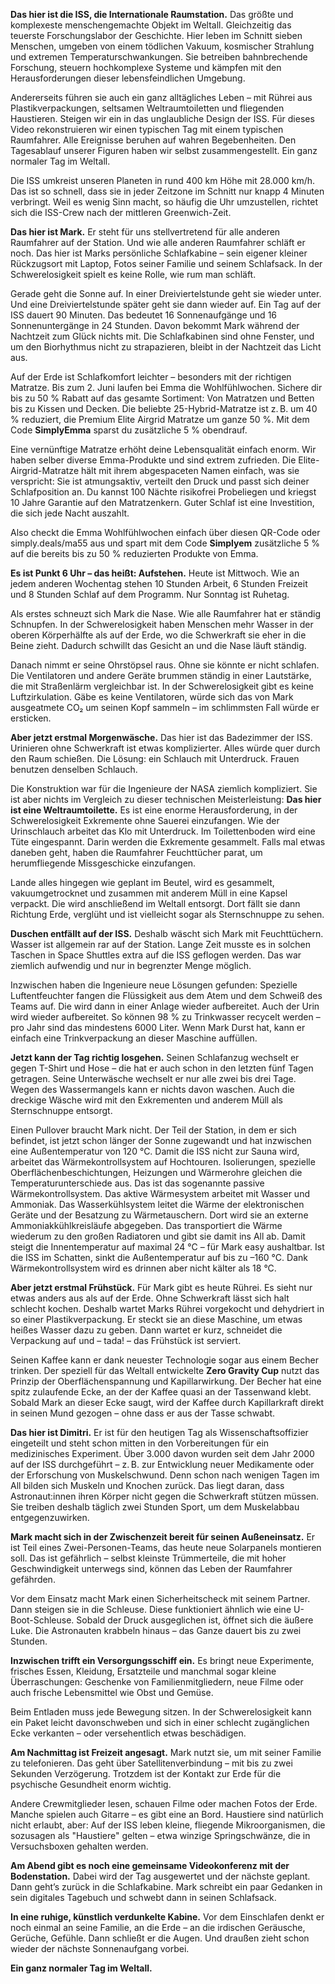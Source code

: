 

**Das hier ist die ISS, die Internationale Raumstation.**
Das größte und komplexeste menschengemachte Objekt im Weltall. Gleichzeitig das teuerste Forschungslabor der Geschichte.
Hier leben im Schnitt sieben Menschen, umgeben von einem tödlichen Vakuum, kosmischer Strahlung und extremen Temperaturschwankungen.
Sie betreiben bahnbrechende Forschung, steuern hochkomplexe Systeme und kämpfen mit den Herausforderungen dieser lebensfeindlichen Umgebung.

Andererseits führen sie auch ein ganz alltägliches Leben – mit Rührei aus Plastikverpackungen, seltsamen Weltraumtoiletten und fliegenden Haustieren.
Steigen wir ein in das unglaubliche Design der ISS.
Für dieses Video rekonstruieren wir einen typischen Tag mit einem typischen Raumfahrer.
Alle Ereignisse beruhen auf wahren Begebenheiten. Den Tagesablauf unserer Figuren haben wir selbst zusammengestellt.
Ein ganz normaler Tag im Weltall.

Die ISS umkreist unseren Planeten in rund 400 km Höhe mit 28.000 km/h.
Das ist so schnell, dass sie in jeder Zeitzone im Schnitt nur knapp 4 Minuten verbringt.
Weil es wenig Sinn macht, so häufig die Uhr umzustellen, richtet sich die ISS-Crew nach der mittleren Greenwich-Zeit.

**Das hier ist Mark.**
Er steht für uns stellvertretend für alle anderen Raumfahrer auf der Station.
Und wie alle anderen Raumfahrer schläft er noch.
Das hier ist Marks persönliche Schlafkabine – sein eigener kleiner Rückzugsort mit Laptop, Fotos seiner Familie und seinem Schlafsack.
In der Schwerelosigkeit spielt es keine Rolle, wie rum man schläft.

Gerade geht die Sonne auf. In einer Dreiviertelstunde geht sie wieder unter.
Und eine Dreiviertelstunde später geht sie dann wieder auf.
Ein Tag auf der ISS dauert 90 Minuten.
Das bedeutet 16 Sonnenaufgänge und 16 Sonnenuntergänge in 24 Stunden.
Davon bekommt Mark während der Nachtzeit zum Glück nichts mit.
Die Schlafkabinen sind ohne Fenster, und um den Biorhythmus nicht zu strapazieren, bleibt in der Nachtzeit das Licht aus.

Auf der Erde ist Schlafkomfort leichter – besonders mit der richtigen Matratze.
Bis zum 2. Juni laufen bei Emma die Wohlfühlwochen.
Sichere dir bis zu 50 % Rabatt auf das gesamte Sortiment: Von Matratzen und Betten bis zu Kissen und Decken.
Die beliebte 25-Hybrid-Matratze ist z. B. um 40 % reduziert, die Premium Elite Airgrid Matratze um ganze 50 %.
Mit dem Code **SimplyEmma** sparst du zusätzliche 5 % obendrauf.

Eine vernünftige Matratze erhöht deine Lebensqualität einfach enorm.
Wir haben selber diverse Emma-Produkte und sind extrem zufrieden.
Die Elite-Airgrid-Matratze hält mit ihrem abgespaceten Namen einfach, was sie verspricht:
Sie ist atmungsaktiv, verteilt den Druck und passt sich deiner Schlafposition an.
Du kannst 100 Nächte risikofrei Probeliegen und kriegst 10 Jahre Garantie auf den Matratzenkern.
Guter Schlaf ist eine Investition, die sich jede Nacht auszahlt.

Also checkt die Emma Wohlfühlwochen einfach über diesen QR-Code oder simply.deals/ma55 aus und spart mit dem Code **Simplyem** zusätzliche 5 % auf die bereits bis zu 50 % reduzierten Produkte von Emma.

**Es ist Punkt 6 Uhr – das heißt: Aufstehen.**
Heute ist Mittwoch.
Wie an jedem anderen Wochentag stehen 10 Stunden Arbeit, 6 Stunden Freizeit und 8 Stunden Schlaf auf dem Programm.
Nur Sonntag ist Ruhetag.

Als erstes schneuzt sich Mark die Nase.
Wie alle Raumfahrer hat er ständig Schnupfen.
In der Schwerelosigkeit haben Menschen mehr Wasser in der oberen Körperhälfte als auf der Erde, wo die Schwerkraft sie eher in die Beine zieht.
Dadurch schwillt das Gesicht an und die Nase läuft ständig.

Danach nimmt er seine Ohrstöpsel raus.
Ohne sie könnte er nicht schlafen.
Die Ventilatoren und andere Geräte brummen ständig in einer Lautstärke, die mit Straßenlärm vergleichbar ist.
In der Schwerelosigkeit gibt es keine Luftzirkulation.
Gäbe es keine Ventilatoren, würde sich das von Mark ausgeatmete CO₂ um seinen Kopf sammeln – im schlimmsten Fall würde er ersticken.

**Aber jetzt erstmal Morgenwäsche.**
Das hier ist das Badezimmer der ISS.
Urinieren ohne Schwerkraft ist etwas komplizierter. Alles würde quer durch den Raum schießen.
Die Lösung: ein Schlauch mit Unterdruck.
Frauen benutzen denselben Schlauch.

Die Konstruktion war für die Ingenieure der NASA ziemlich kompliziert.
Sie ist aber nichts im Vergleich zu dieser technischen Meisterleistung:
**Das hier ist eine Weltraumtoilette.**
Es ist eine enorme Herausforderung, in der Schwerelosigkeit Exkremente ohne Sauerei einzufangen.
Wie der Urinschlauch arbeitet das Klo mit Unterdruck.
Im Toilettenboden wird eine Tüte eingespannt. Darin werden die Exkremente gesammelt.
Falls mal etwas daneben geht, haben die Raumfahrer Feuchttücher parat, um herumfliegende Missgeschicke einzufangen.

Lande alles hingegen wie geplant im Beutel, wird es gesammelt, vakuumgetrocknet und zusammen mit anderem Müll in eine Kapsel verpackt.
Die wird anschließend im Weltall entsorgt. Dort fällt sie dann Richtung Erde, verglüht und ist vielleicht sogar als Sternschnuppe zu sehen.

**Duschen entfällt auf der ISS.**
Deshalb wäscht sich Mark mit Feuchttüchern.
Wasser ist allgemein rar auf der Station.
Lange Zeit musste es in solchen Taschen in Space Shuttles extra auf die ISS geflogen werden.
Das war ziemlich aufwendig und nur in begrenzter Menge möglich.

Inzwischen haben die Ingenieure neue Lösungen gefunden:
Spezielle Luftentfeuchter fangen die Flüssigkeit aus dem Atem und dem Schweiß des Teams auf.
Die wird dann in einer Anlage wieder aufbereitet.
Auch der Urin wird wieder aufbereitet.
So können 98 % zu Trinkwasser recycelt werden – pro Jahr sind das mindestens 6000 Liter.
Wenn Mark Durst hat, kann er einfach eine Trinkverpackung an dieser Maschine auffüllen.

**Jetzt kann der Tag richtig losgehen.**
Seinen Schlafanzug wechselt er gegen T-Shirt und Hose – die hat er auch schon in den letzten fünf Tagen getragen.
Seine Unterwäsche wechselt er nur alle zwei bis drei Tage.
Wegen des Wassermangels kann er nichts davon waschen.
Auch die dreckige Wäsche wird mit den Exkrementen und anderem Müll als Sternschnuppe entsorgt.

Einen Pullover braucht Mark nicht.
Der Teil der Station, in dem er sich befindet, ist jetzt schon länger der Sonne zugewandt und hat inzwischen eine Außentemperatur von 120 °C.
Damit die ISS nicht zur Sauna wird, arbeitet das Wärmekontrollsystem auf Hochtouren.
Isolierungen, spezielle Oberflächenbeschichtungen, Heizungen und Wärmerohre gleichen die Temperaturunterschiede aus.
Das ist das sogenannte passive Wärmekontrollsystem.
Das aktive Wärmesystem arbeitet mit Wasser und Ammoniak.
Das Wasserkühlsystem leitet die Wärme der elektronischen Geräte und der Besatzung zu Wärmetauschern.
Dort wird sie an externe Ammoniakkühlkreisläufe abgegeben.
Das transportiert die Wärme wiederum zu den großen Radiatoren und gibt sie damit ins All ab.
Damit steigt die Innentemperatur auf maximal 24 °C – für Mark easy aushaltbar.
Ist die ISS im Schatten, sinkt die Außentemperatur auf bis zu –160 °C.
Dank Wärmekontrollsystem wird es drinnen aber nicht kälter als 18 °C.

**Aber jetzt erstmal Frühstück.**
Für Mark gibt es heute Rührei.
Es sieht nur etwas anders aus als auf der Erde.
Ohne Schwerkraft lässt sich halt schlecht kochen.
Deshalb wartet Marks Rührei vorgekocht und dehydriert in so einer Plastikverpackung.
Er steckt sie an diese Maschine, um etwas heißes Wasser dazu zu geben.
Dann wartet er kurz, schneidet die Verpackung auf und – tada! – das Frühstück ist serviert.

Seinen Kaffee kann er dank neuester Technologie sogar aus einem Becher trinken.
Der speziell für das Weltall entwickelte **Zero Gravity Cup** nutzt das Prinzip der Oberflächenspannung und Kapillarwirkung.
Der Becher hat eine spitz zulaufende Ecke, an der der Kaffee quasi an der Tassenwand klebt.
Sobald Mark an dieser Ecke saugt, wird der Kaffee durch Kapillarkraft direkt in seinen Mund gezogen – ohne dass er aus der Tasse schwabt.


**Das hier ist Dimitri.**
Er ist für den heutigen Tag als Wissenschaftsoffizier eingeteilt und steht schon mitten in den Vorbereitungen für ein medizinisches Experiment.
Über 3.000 davon wurden seit dem Jahr 2000 auf der ISS durchgeführt – z. B. zur Entwicklung neuer Medikamente oder der Erforschung von Muskelschwund.
Denn schon nach wenigen Tagen im All bilden sich Muskeln und Knochen zurück.
Das liegt daran, dass Astronaut\:innen ihren Körper nicht gegen die Schwerkraft stützen müssen.
Sie treiben deshalb täglich zwei Stunden Sport, um dem Muskelabbau entgegenzuwirken.

**Mark macht sich in der Zwischenzeit bereit für seinen Außeneinsatz.**
Er ist Teil eines Zwei-Personen-Teams, das heute neue Solarpanels montieren soll.
Das ist gefährlich – selbst kleinste Trümmerteile, die mit hoher Geschwindigkeit unterwegs sind, können das Leben der Raumfahrer gefährden.

Vor dem Einsatz macht Mark einen Sicherheitscheck mit seinem Partner.
Dann steigen sie in die Schleuse.
Diese funktioniert ähnlich wie eine U-Boot-Schleuse.
Sobald der Druck ausgeglichen ist, öffnet sich die äußere Luke.
Die Astronauten krabbeln hinaus – das Ganze dauert bis zu zwei Stunden.

**Inzwischen trifft ein Versorgungsschiff ein.**
Es bringt neue Experimente, frisches Essen, Kleidung, Ersatzteile und manchmal sogar kleine Überraschungen:
Geschenke von Familienmitgliedern, neue Filme oder auch frische Lebensmittel wie Obst und Gemüse.

Beim Entladen muss jede Bewegung sitzen.
In der Schwerelosigkeit kann ein Paket leicht davonschweben und sich in einer schlecht zugänglichen Ecke verkanten – oder versehentlich etwas beschädigen.

**Am Nachmittag ist Freizeit angesagt.**
Mark nutzt sie, um mit seiner Familie zu telefonieren.
Das geht über Satellitenverbindung – mit bis zu zwei Sekunden Verzögerung.
Trotzdem ist der Kontakt zur Erde für die psychische Gesundheit enorm wichtig.

Andere Crewmitglieder lesen, schauen Filme oder machen Fotos der Erde.
Manche spielen auch Gitarre – es gibt eine an Bord.
Haustiere sind natürlich nicht erlaubt, aber:
Auf der ISS leben kleine, fliegende Mikroorganismen, die sozusagen als "Haustiere" gelten – etwa winzige Springschwänze, die in Versuchsboxen gehalten werden.

**Am Abend gibt es noch eine gemeinsame Videokonferenz mit der Bodenstation.**
Dabei wird der Tag ausgewertet und der nächste geplant.
Dann geht’s zurück in die Schlafkabine.
Mark schreibt ein paar Gedanken in sein digitales Tagebuch und schwebt dann in seinen Schlafsack.

**In eine ruhige, künstlich verdunkelte Kabine.**
Vor dem Einschlafen denkt er noch einmal an seine Familie, an die Erde –
an die irdischen Geräusche, Gerüche, Gefühle.
Dann schließt er die Augen.
Und draußen zieht schon wieder der nächste Sonnenaufgang vorbei.

**Ein ganz normaler Tag im Weltall.**

